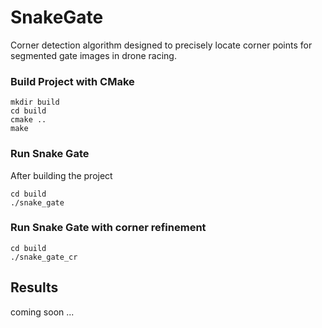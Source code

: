 # SnakeGate

Corner detection algorithm designed to precisely locate corner points for segmented gate images in drone racing. 

### Build Project with CMake
```
mkdir build
cd build
cmake ..
make
```

### Run Snake Gate
After building the project
```
cd build
./snake_gate
```

### Run Snake Gate with corner refinement
```
cd build
./snake_gate_cr
```

## Results
coming soon ...
